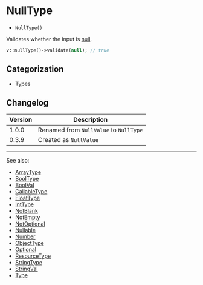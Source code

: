 # NullType

- `NullType()`

Validates whether the input is [null](http://php.net/types.null).

```php
v::nullType()->validate(null); // true
```

## Categorization

- Types

## Changelog

Version | Description
--------|-------------
  1.0.0 | Renamed from `NullValue` to `NullType`
  0.3.9 | Created as `NullValue`

***
See also:

- [ArrayType](ArrayType.md)
- [BoolType](BoolType.md)
- [BoolVal](BoolVal.md)
- [CallableType](CallableType.md)
- [FloatType](FloatType.md)
- [IntType](IntType.md)
- [NotBlank](NotBlank.md)
- [NotEmpty](NotEmpty.md)
- [NotOptional](NotOptional.md)
- [Nullable](Nullable.md)
- [Number](Number.md)
- [ObjectType](ObjectType.md)
- [Optional](Optional.md)
- [ResourceType](ResourceType.md)
- [StringType](StringType.md)
- [StringVal](StringVal.md)
- [Type](Type.md)
